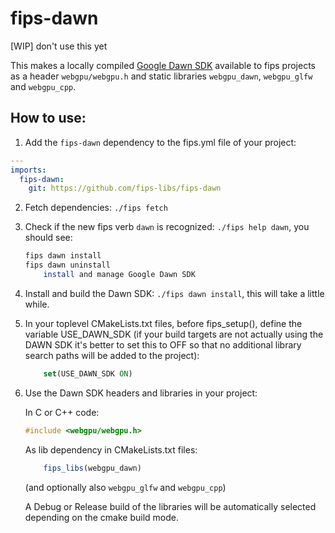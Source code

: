 # fips-dawn

[WIP] don't use this yet

This makes a locally compiled [Google Dawn SDK](https://dawn.googlesource.com/dawn)
available to fips projects as a header `webgpu/webgpu.h` and static libraries
`webgpu_dawn`, `webgpu_glfw` and `webgpu_cpp`.

## How to use:

1. Add the ```fips-dawn``` dependency to the fips.yml file of your project:

```yaml
---
imports:
  fips-dawn:
    git: https://github.com/fips-libs/fips-dawn
```

2. Fetch dependencies: ```./fips fetch```

3. Check if the new fips verb ```dawn``` is recognized: ```./fips help dawn```,
    you should see:

    ```sh
    fips dawn install
    fips dawn uninstall
        install and manage Google Dawn SDK
    ```

4. Install and build the Dawn SDK: ```./fips dawn install```, this will  take a little while.

5. In your toplevel CMakeLists.txt files, before fips_setup(), define the
   variable USE_DAWN_SDK (if your build targets are not actually using
   the DAWN SDK it's better to set this to OFF so that no additional
   library search paths will be added to the project):

   ```cmake
       set(USE_DAWN_SDK ON)
   ```

6. Use the Dawn SDK headers and libraries in your project:

    In C or C++ code:
    ```c
    #include <webgpu/webgpu.h>
    ```

    As lib dependency in CMakeLists.txt files:

    ```cmake
        fips_libs(webgpu_dawn)
    ```

    (and optionally also `webgpu_glfw` and `webgpu_cpp`)

    A Debug or Release build of the libraries will be automatically selected
    depending on the cmake build mode.

